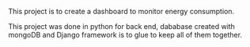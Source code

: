 This project is to create a dashboard to monitor energy consumption.

This project was done in python for back end, dababase created with mongoDB and Django framework is to glue to keep all of them together.
